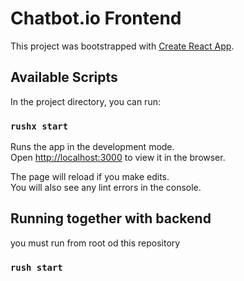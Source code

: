 # Chatbot.io Frontend

This project was bootstrapped with [Create React App](https://github.com/facebook/create-react-app).

## Available Scripts

In the project directory, you can run:

### `rushx start`

Runs the app in the development mode.\
Open [http://localhost:3000](http://localhost:3000) to view it in the browser.

The page will reload if you make edits.\
You will also see any lint errors in the console.

## Running together with backend

you must run from root od this repository

### `rush start`
